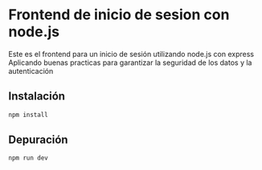 # Frontend de inicio de sesion con node.js

Este es el frontend para un inicio de sesión utilizando node.js con express
Aplicando buenas practicas para garantizar la seguridad de los datos y la autenticación

## Instalación 

```sh
npm install
```

## Depuración

```sh
npm run dev
```